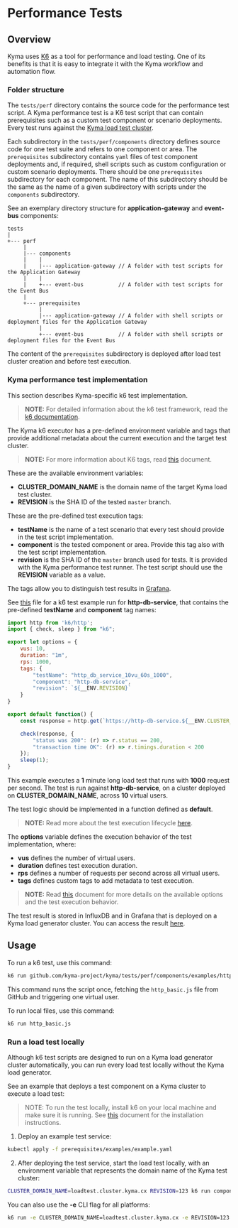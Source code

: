 # Performance Tests

## Overview

Kyma uses [K6](https://docs.k6.io) as a tool for performance and load testing. One of its benefits is that it is easy to integrate it with the Kyma workflow and automation flow.

### Folder structure

The `tests/perf` directory contains the source code for the performance test script.
A Kyma performance test is a K6 test script that can contain prerequisites such as a custom test component or scenario deployments. Every test runs against the [Kyma load test cluster](https://github.com/kyma-project/test-infra).

Each subdirectory in the `tests/perf/components` directory defines source code for one test suite and refers to one component or area. The `prerequisites` subdirectory contains `yaml` files of test component deployments and, if required, shell scripts such as custom configuration or custom scenario deployments.
There should be one `prerequisites` subdirectory for each component. The name of this subdirectory should be the same as the name of a given subdirectory with scripts under the `components` subdirectory.

See an exemplary directory structure for **application-gateway** and **event-bus** components:
```
tests
|  
+--- perf
     |   
     |--- components
     |    |
     |    |--- application-gateway // A folder with test scripts for the Application Gateway
     |    |
     |    +--- event-bus           // A folder with test scripts for the Event Bus
     |      
     +--- prerequisites
          |
          |--- application-gateway // A folder with shell scripts or deployment files for the Application Gateway
          |
          +--- event-bus           // A folder with shell scripts or deployment files for the Event Bus

```
The content of the `prerequisites` subdirectory is deployed after load test cluster creation and before test execution.

### Kyma performance test implementation

This section describes Kyma-specific k6 test implementation.

> **NOTE:** For detailed information about the k6 test framework, read the [k6 documentation](https://docs.k6.io).

The Kyma k6 executor has a pre-defined environment variable and tags that provide additional metadata about the current execution and the target test cluster.

> **NOTE:** For more information about K6 tags, read [this](https://docs.k6.io/docs/tags-and-groups) document.

These are the available environment variables:
- **CLUSTER_DOMAIN_NAME** is the domain name of the target Kyma load test cluster.
- **REVISION** is the SHA ID of the tested `master` branch.

These are the pre-defined test execution tags:
- **testName** is the name of a test scenario that every test should provide in the test script implementation.
- **component** is the tested component or area. Provide this tag also with the test script implementation.
- **revision** is the SHA ID of the `master` branch used for tests. It is provided with the Kyma performance test runner. The test script should use the **REVISION** variable as a value.

The tags allow you to distinguish test results in [Grafana](https://grafana.perf.kyma-project.io/d/ReuNR5Aik/kyma-performance-test-results?orgId=1).

See [this](./components/examples/http-db-service.js) file for a k6 test example run for **http-db-service**, that contains the pre-defined **testName** and **component** tag names:

```javascript
import http from 'k6/http';
import { check, sleep } from "k6";

export let options = {
    vus: 10,
    duration: "1m",
    rps: 1000,
    tags: {
        "testName": "http_db_service_10vu_60s_1000",
        "component": "http-db-service",
        "revision": `${__ENV.REVISION}`
    }
}

export default function() {
    const response = http.get(`https://http-db-service.${__ENV.CLUSTER_DOMAIN_NAME}/`);

    check(response, {
        "status was 200": (r) => r.status == 200,
        "transaction time OK": (r) => r.timings.duration < 200
    });
    sleep(1);
}
```

This example executes a **1** minute long load test that runs with **1000** request per second. The test is run against **http-db-service**, on a cluster deployed on **CLUSTER_DOMAIN_NAME**, across **10** virtual users.

The test logic should be implemented in a function defined as **default**.

> **NOTE:** Read more about the test execution lifecycle [here](https://docs.k6.io/docs/test-life-cycle).

The **options** variable defines the execution behavior of the test implementation, where:

- **vus** defines the number of virtual users.
- **duration** defines test execution duration.
- **rps** defines a number of requests per second across all virtual users.
- **tags** defines custom tags to add metadata to test execution.

> **NOTE:** Read [this](https://docs.k6.io/docs/options) document for more details on the available options and the test execution behavior.

The test result is stored in InfluxDB and in Grafana that is deployed on a Kyma load generator cluster. You can access the result [here](https://grafana.perf.kyma-project.io/d/ReuNR5Aik/kyma-performance-test-results?orgId=1).

## Usage

To run a k6 test, use this command:
```bash
k6 run github.com/kyma-project/kyma/tests/perf/components/examples/http_basic.js
```

This command runs the script once, fetching the `http_basic.js` file from GitHub and triggering one virtual user.

To run local files, use this command:
```bash
k6 run http_basic.js
```

### Run a load test locally

Although k6 test scripts are designed to run on a Kyma load generator cluster automatically, you can run every load test locally without the Kyma load generator.

See an example that deploys a test component on a Kyma cluster to execute a load test:

>NOTE: To run the test locally, install k6 on your local machine and make sure it is running. See [this](https://docs.k6.io/docs/installation) document for the installation instructions.


1. Deploy an example test service:

```bash
kubectl apply -f prerequisites/examples/example.yaml
```

2. After deploying the test service, start the load test locally, with an environment variable that represents the domain name of the Kyma test cluster:

```bash
CLUSTER_DOMAIN_NAME=loadtest.cluster.kyma.cx REVISION=123 k6 run components/examples/http-db-service.js
```

You can also use the **-e** CLI flag for all platforms:

```bash
k6 run -e CLUSTER_DOMAIN_NAME=loadtest.cluster.kyma.cx -e REVISION=123 components/examples/http-db-service.js
```
